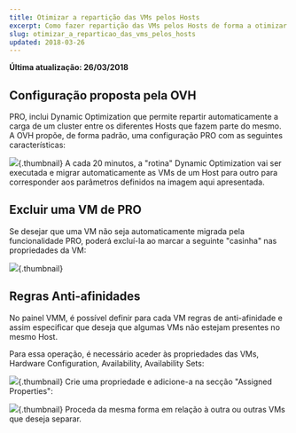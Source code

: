 ```yaml
---
title: Otimizar a repartição das VMs pelos Hosts
excerpt: Como fazer repartição das VMs pelos Hosts de forma a otimizar o uso dos recursos?
slug: otimizar_a_reparticao_das_vms_pelos_hosts
updated: 2018-03-26
---
```


**Última atualização: 26/03/2018**

## Configuração proposta pela OVH
PRO, inclui Dynamic Optimization que permite repartir automaticamente a carga de um cluster entre os diferentes Hosts que fazem parte do mesmo.
A OVH propõe, de forma padrão, uma configuração PRO com as seguintes características:

![](images/img_1991.jpg){.thumbnail}
A cada 20 minutos, a "rotina" Dynamic Optimization vai ser executada e migrar automaticamente as VMs de um Host para outro para corresponder aos parâmetros definidos na imagem aqui apresentada.


## Excluir uma VM de PRO
Se desejar que uma VM não seja automaticamente migrada pela funcionalidade PRO, poderá excluí-la ao marcar a seguinte "casinha" nas propriedades da VM:

![](images/img_1992.jpg){.thumbnail}


## Regras Anti-afinidades
No painel VMM, é possível definir para cada VM regras de anti-afinidade e assim especificar que deseja que algumas VMs não estejam presentes no mesmo Host.

Para essa operação, é necessário aceder às propriedades das VMs, Hardware Configuration, Availability, Availability Sets:

![](images/img_1993.jpg){.thumbnail}
Crie uma propriedade e adicione-a na secção "Assigned Properties":

![](images/img_1994.jpg){.thumbnail}
Proceda da mesma forma em relação à outra ou outras VMs que deseja separar.

